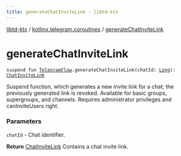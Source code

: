 ```yaml
---
title: generateChatInviteLink - libtd-ktx
---
```


[libtd-ktx](../index.html) / [kotlinx.telegram.coroutines](index.html) / [generateChatInviteLink](./generate-chat-invite-link.html)

# generateChatInviteLink

`suspend fun `[`TelegramFlow`](../kotlinx.telegram.core/-telegram-flow/index.html)`.generateChatInviteLink(chatId: `[`Long`](https://kotlinlang.org/api/latest/jvm/stdlib/kotlin/-long/index.html)`): `[`ChatInviteLink`](https://tdlibx.github.io/td/docs/org/drinkless/td/libcore/telegram/TdApi/ChatInviteLink.html)

Suspend function, which generates a new invite link for a chat; the previously generated link is
revoked. Available for basic groups, supergroups, and channels. Requires administrator privileges
and canInviteUsers right.

### Parameters

`chatId` - Chat identifier.

**Return**
[ChatInviteLink](https://tdlibx.github.io/td/docs/org/drinkless/td/libcore/telegram/TdApi/ChatInviteLink.html) Contains a chat invite link.

